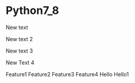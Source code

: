 # Python7_8
New text

New text 2

New text 3

New Text 4

Feature1
Feature2
Feature3
Feature4
Hello
Hello1